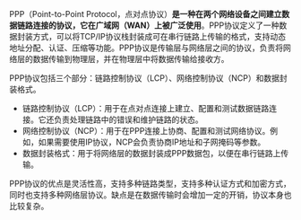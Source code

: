 PPP（Point-to-Point Protocol，点对点协议）**是一种在两个网络设备之间建立数据链路连接的协议，它在广域网（WAN）上被广泛使用**。PPP协议定义了一种数据封装方式，可以将TCP/IP协议栈封装成可在串行链路上传输的格式，支持动态地址分配、认证、压缩等功能。PPP协议是传输层与网络层之间的协议，负责将网络层的数据传输到物理层，并在物理层中将数据传输给接收方。

PPP协议包括三个部分：链路控制协议（LCP）、网络控制协议（NCP）和数据封装格式。

- 链路控制协议（LCP）：用于在点对点连接上建立、配置和测试数据链路连接。它还负责处理链路中的错误和维护链路的状态。
- 网络控制协议（NCP）：用于在PPP连接上协商、配置和测试网络协议。例如，如果需要使用IP协议，NCP会负责协商IP地址和子网掩码等参数。
- 数据封装格式：用于将网络层的数据封装成PPP数据包，以便在串行链路上传输。

PPP协议的优点是灵活性高，支持多种链路类型，支持多种认证方式和加密方式，同时也支持多种网络层协议。缺点是在数据传输时会增加一定的开销，协议本身也比较复杂。